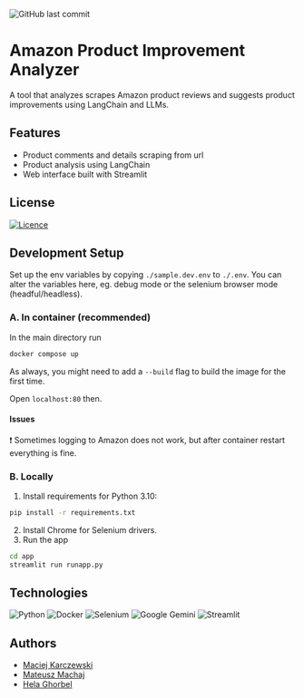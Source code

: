 ![GitHub last commit](https://img.shields.io/github/last-commit/maciejkar/Amazon-Product-Improvement)

# Amazon Product Improvement Analyzer

A tool that analyzes scrapes Amazon product reviews and suggests product improvements using LangChain and LLMs.

## Features

- Product comments and details scraping from url
- Product analysis using LangChain
- Web interface built with Streamlit

## License

[![Licence](https://img.shields.io/github/license/Ileriayo/markdown-badges?style=for-the-badge)](./LICENSE)


## Development Setup

Set up the env variables by copying `./sample.dev.env` to `./.env`. You can alter the variables here, eg. debug mode or the selenium browser mode (headful/headless).

### A. In container (recommended)

In the main directory run
```sh
docker compose up
```
As always, you might need to add a `--build` flag to build the image for the first time.


Open `localhost:80` then.

#### Issues

❗ Sometimes logging to Amazon does not work, but after container restart everything is fine.

### B. Locally

1. Install requirements for Python 3.10:
```bash
pip install -r requirements.txt
```
2. Install Chrome for Selenium drivers.
3. Run the app
```bash
cd app
streamlit run runapp.py
```

## Technologies

![Python](https://img.shields.io/badge/python-3670A0?style=for-the-badge&logo=python&logoColor=ffdd54)
![Docker](https://img.shields.io/badge/docker-%230db7ed.svg?style=for-the-badge&logo=docker&logoColor=white)
![Selenium](https://img.shields.io/badge/-selenium-%43B02A?style=for-the-badge&logo=selenium&logoColor=white)
![Google Gemini](https://img.shields.io/badge/google%20gemini-8E75B2?style=for-the-badge&logo=google%20gemini&logoColor=white)
![Streamlit](https://img.shields.io/badge/Streamlit-%23FE4B4B.svg?style=for-the-badge&logo=streamlit&logoColor=white)


## Authors
- [Maciej Karczewski](https://github.com/maciejkar)
- [Mateusz Machaj](https://github.com/o-mateo-o)
- [Hela Ghorbel](https://github.com/hela2509)